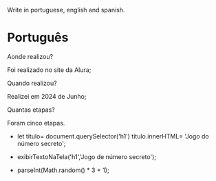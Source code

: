 Write in portuguese, english and spanish.

# Português 

Aonde realizou?

Foi realizado no site da Alura;

Quando realizou?

Realizei em 2024 de Junho;

Quantas etapas?

Foram cinco etapas.


- let titulo= document.querySelector('h1') 
titulo.innerHTML= 'Jogo do número secreto';

- exibirTextoNaTela('h1','Jogo de número secreto');

- parseInt(Math.random() * 3 + 1);
